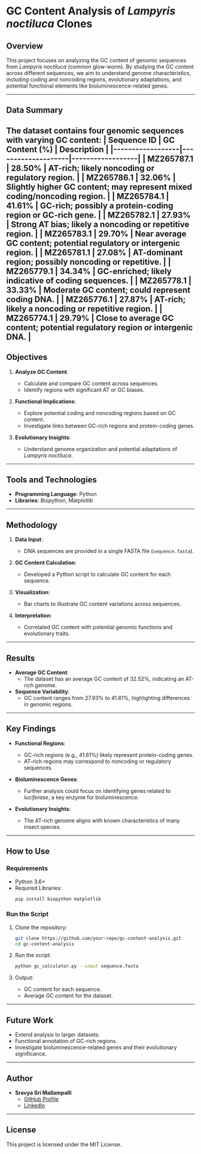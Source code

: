 # GC Content Analysis of *Lampyris noctiluca* Clones

## Overview
This project focuses on analyzing the GC content of genomic sequences from *Lampyris noctiluca* (common glow-worm). By studying the GC content across different sequences, we aim to understand genome characteristics, including coding and noncoding regions, evolutionary adaptations, and potential functional elements like bioluminescence-related genes.

---

## Data Summary
The dataset contains four genomic sequences with varying GC content:
| **Sequence ID** | **GC Content (%)** | **Description** |
|------------------|--------------------|------------------|
| MZ265787.1       | 28.50%            | AT-rich; likely noncoding or regulatory region. |
| MZ265786.1       | 32.06%            | Slightly higher GC content; may represent mixed coding/noncoding region. |
| MZ265784.1       | 41.61%            | GC-rich; possibly a protein-coding region or GC-rich gene. |
| MZ265782.1       | 27.93%            | Strong AT bias; likely a noncoding or repetitive region. |
| MZ265783.1       | 29.70%            | Near average GC content; potential regulatory or intergenic region. |
| MZ265781.1       | 27.08%            | AT-dominant region; possibly noncoding or repetitive. |
| MZ265779.1       | 34.34%            | GC-enriched; likely indicative of coding sequences. |
| MZ265778.1       | 33.33%            | Moderate GC content; could represent coding DNA. |
| MZ265776.1       | 27.87%            | AT-rich; likely a noncoding or repetitive region. |
| MZ265774.1       | 29.79%            | Close to average GC content; potential regulatory region or intergenic DNA. |
---

## Objectives
1. **Analyze GC Content**:
   - Calculate and compare GC content across sequences.
   - Identify regions with significant AT or GC biases.

2. **Functional Implications**:
   - Explore potential coding and noncoding regions based on GC content.
   - Investigate links between GC-rich regions and protein-coding genes.

3. **Evolutionary Insights**:
   - Understand genome organization and potential adaptations of *Lampyris noctiluca*.

---

## Tools and Technologies
- **Programming Language**: Python
- **Libraries**: Biopython, Matplotlib

---

## Methodology
1. **Data Input**:
   - DNA sequences are provided in a single FASTA file (`sequence.fasta`).

2. **GC Content Calculation**:
   - Developed a Python script to calculate GC content for each sequence.

3. **Visualization**:
   - Bar charts to illustrate GC content variations across sequences.

4. **Interpretation**:
   - Correlated GC content with potential genomic functions and evolutionary traits.

---

## Results
- **Average GC Content**:
  - The dataset has an average GC content of 32.52%, indicating an AT-rich genome.
- **Sequence Variability**:
  - GC content ranges from 27.93% to 41.61%, highlighting differences in genomic regions.

---

## Key Findings
- **Functional Regions**:
  - GC-rich regions (e.g., 41.61%) likely represent protein-coding genes.
  - AT-rich regions may correspond to noncoding or regulatory sequences.

- **Bioluminescence Genes**:
  - Further analysis could focus on identifying genes related to *luciferase*, a key enzyme for bioluminescence.

- **Evolutionary Insights**:
  - The AT-rich genome aligns with known characteristics of many insect species.

---

## How to Use
### Requirements
- Python 3.6+
- Required Libraries:
  ```bash
  pip install biopython matplotlib
  ```

### Run the Script
1. Clone the repository:
   ```bash
   git clone https://github.com/your-repo/gc-content-analysis.git
   cd gc-content-analysis
   ```

2. Run the script:
   ```bash
   python gc_calculator.py --input sequence.fasta
   ```

3. Output:
   - GC content for each sequence.
   - Average GC content for the dataset.

---

## Future Work
- Extend analysis to larger datasets.
- Functional annotation of GC-rich regions.
- Investigate bioluminescence-related genes and their evolutionary significance.

---

## Author
- **Sravya Sri Mallampalli**
  - [GitHub Profile](https://github.com/Sravz2433)
  - [LinkedIn](https://www.linkedin.com/in/sravya-sri-mallampalli)

---

## License
This project is licensed under the MIT License.
